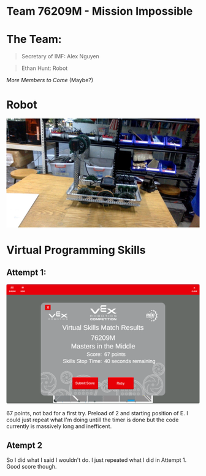 # Team 76209M - Mission Impossible

# The Team:

> Secretary of IMF: Alex Nguyen

> Ethan Hunt: Robot

*More Members to Come* (Maybe?)

# Robot

![Robot](./Documentation/Photos/WIN_20230209_17_56_30_Pro.jpg)

# Virtual Programming Skills

## Attempt 1:

![67 Points](./Documentation/Code/72.png)

67 points, not bad for a first try. Preload of 2 and starting position of E. I could just repeat what I'm doing untill the timer is done but the code currently is massively long and inefficent.

## Atempt 2

So I did what I said I wouldn't do. I just repeated what I did in Attempt 1. Good score though.